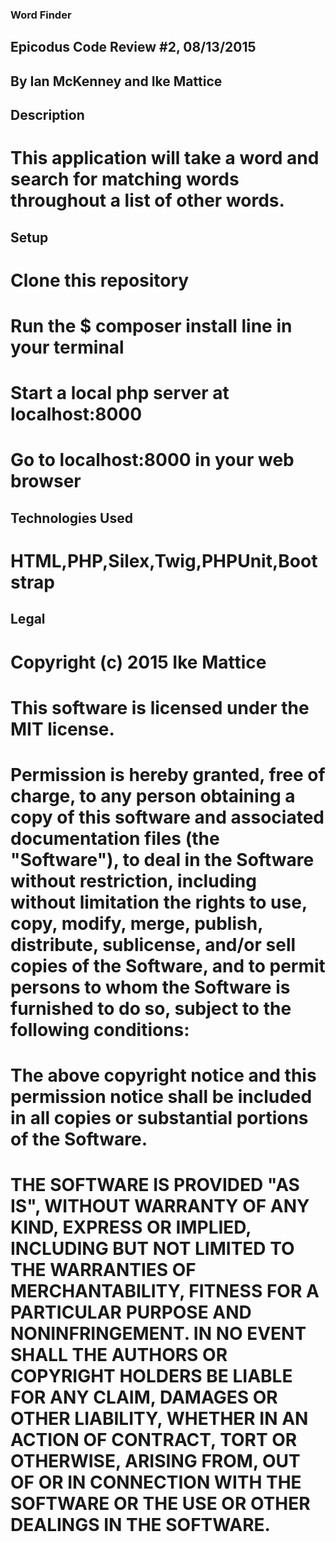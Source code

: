 ### Word Finder
## Epicodus Code Review #2, 08/13/2015

## By Ian McKenney and Ike Mattice

## Description

# This application will take a word and search for matching words throughout a list of other words.

## Setup

# Clone this repository
# Run the $ composer install line in your terminal
# Start a local php server at localhost:8000
# Go to localhost:8000 in your web browser

## Technologies Used

# HTML,PHP,Silex,Twig,PHPUnit,Bootstrap

## Legal

# Copyright (c) 2015 Ike Mattice

# This software is licensed under the MIT license.

# Permission is hereby granted, free of charge, to any person obtaining a copy of this software and associated documentation files (the "Software"), to deal in the Software without restriction, including without limitation the rights to use, copy, modify, merge, publish, distribute, sublicense, and/or sell copies of the Software, and to permit persons to whom the Software is furnished to do so, subject to the following conditions:

# The above copyright notice and this permission notice shall be included in all copies or substantial portions of the Software.

# THE SOFTWARE IS PROVIDED "AS IS", WITHOUT WARRANTY OF ANY KIND, EXPRESS OR IMPLIED, INCLUDING BUT NOT LIMITED TO THE WARRANTIES OF MERCHANTABILITY, FITNESS FOR A PARTICULAR PURPOSE AND NONINFRINGEMENT. IN NO EVENT SHALL THE AUTHORS OR COPYRIGHT HOLDERS BE LIABLE FOR ANY CLAIM, DAMAGES OR OTHER LIABILITY, WHETHER IN AN ACTION OF CONTRACT, TORT OR OTHERWISE, ARISING FROM, OUT OF OR IN CONNECTION WITH THE SOFTWARE OR THE USE OR OTHER DEALINGS IN THE SOFTWARE.
